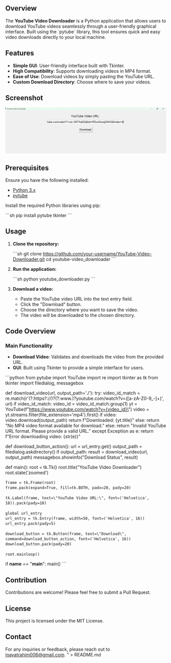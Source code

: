 ## Overview

The **YouTube Video Downloader** is a Python application that allows users to download YouTube videos seamlessly through a user-friendly graphical interface. Built using the \`pytube\` library, this tool ensures quick and easy video downloads directly to your local machine.

## Features

- **Simple GUI**: User-friendly interface built with Tkinter.
- **High Compatibility**: Supports downloading videos in MP4 format.
- **Ease of Use**: Download videos by simply pasting the YouTube URL.
- **Custom Download Directory**: Choose where to save your videos.

## Screenshot

![App Screenshot](youtube_video_downloader.png)

## Prerequisites

Ensure you have the following installed:

- [Python 3.x](https://www.python.org/downloads/)
- [pytube](https://pytube.io/en/latest/)

Install the required Python libraries using pip:

\`\`\`sh
pip install pytube tkinter
\`\`\`

## Usage

1. **Clone the repository:**

    \`\`\`sh
    git clone https://github.com/your-username/YouTube-Video-Downloader.git
    cd youtube-video_downloader
    \`\`\`

2. **Run the application:**

    \`\`\`sh
    python youtube_downloader.py
    \`\`\`

3. **Download a video:**

    - Paste the YouTube video URL into the text entry field.
    - Click the "Download" button.
    - Choose the directory where you want to save the video.
    - The video will be downloaded to the chosen directory.

## Code Overview

### Main Functionality

- **Download Video**: Validates and downloads the video from the provided URL.
- **GUI**: Built using Tkinter to provide a simple interface for users.

\`\`\`python
from pytube import YouTube
import re
import tkinter as tk
from tkinter import filedialog, messagebox

def download_video(url, output_path='./'):
    try:
        video_id_match = re.match(r'(?:https?:\/\/)?(?:www\.)?youtube\.com\/watch\?v=([a-zA-Z0-9_-]+)', url)
        if video_id_match:
            video_id = video_id_match.group(1)
            yt = YouTube(f\"https://www.youtube.com/watch?v={video_id}\")
            video = yt.streams.filter(file_extension='mp4').first()
            if video:
                video.download(output_path)
                return f\"Downloaded: {yt.title}\"
            else:
                return \"No MP4 video format available for download.\"
        else:
            return \"Invalid YouTube URL format. Please provide a valid URL.\"
    except Exception as e:
        return f\"Error downloading video: {str(e)}\"

def download_button_action():
    url = url_entry.get()
    output_path = filedialog.askdirectory()
    if output_path:
        result = download_video(url, output_path)
        messagebox.showinfo(\"Download Status\", result)

def main():
    root = tk.Tk()
    root.title(\"YouTube Video Downloader\")
    root.state('zoomed')
    
    frame = tk.Frame(root)
    frame.pack(expand=True, fill=tk.BOTH, padx=20, pady=20)
    
    tk.Label(frame, text=\"YouTube Video URL:\", font=('Helvetica', 18)).pack(pady=10)
    
    global url_entry
    url_entry = tk.Entry(frame, width=50, font=('Helvetica', 16))
    url_entry.pack(pady=5)
    
    download_button = tk.Button(frame, text=\"Download\", command=download_button_action, font=('Helvetica', 16))
    download_button.pack(pady=20)
    
    root.mainloop()

if __name__ == \"__main__\":
    main()
\`\`\`

## Contribution

Contributions are welcome! Please feel free to submit a Pull Request.

## License

This project is licensed under the MIT License.

## Contact

For any inquiries or feedback, please reach out to [inayatrahim006@gmail.com](mailto:inayatrahim006@gmail.com).
" > README.md
